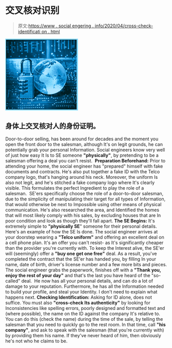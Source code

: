 # 交叉核对识别

> 原文:[https://www . social engering . info/2020/04/cross-check-identificati on . html](https://www.socialengineering.info/2020/04/cross-check-identification.html)

[![](img/245414ddf0a39288e96498eaa5cb83d3.png)](https://1.bp.blogspot.com/-23ERfpr6k_8/XpSQjoF3v5I/AAAAAAAAjvU/mZnleufuT4UoCmn1kCIhPmX4JzPIeZEqACLcBGAsYHQ/s1600/Identification.%2Bwww.socialengineers.net.jpg)

## **身体上交叉核对人的身份证明。**

Door-to-door selling, has been around for decades and the moment you open the front door to the salesman, although It's on legit grounds, he can potentially grab your personal Information. Social engineers know very well of just how easy It Is to SE someone **"physically"**, by pretending to be a salesman offering a deal you can't resist. 
  **Preparation Beforehand:**
  Prior to attending your home, the social engineer has "prepared" himself with fake documents and contracts. He's also put together a fake ID with the Telco company logo, that's hanging around his neck. Moreover, the uniform Is also not legit, and he's stitched a fake company logo where It's clearly visible. This formulates the perfect Ingredient to play the role of a salesman. 
  SE'ers specifically choose the role of a door-to-door salesman, due to the simplicity of manipulating their target for all types of Information, that would otherwise be next to Impossible using other means of physical communication. He's also researched the area, and Identified the homes that will most likely comply with his sales, by excluding houses that are In poor condition and look as though they'll fall apart.
  **The SE Begins:**
  It's extremely simple to **"physically SE**" someone for their personal details. Here's an example of how the SE Is done.
  The social engineer arrives at your doorstep wearing a **"Telco uniform"** and offering an excellent deal on a cell phone plan. It's an offer you can't resist- as It's significantly cheaper than the provider you're currently with. To keep the Interest alive, the SE'er will (seemingly) offer a **"buy one get one free"** deal.
  As a result, you've completed the contract that the SE'er has handed you, by filling In your name, date of birth, driver's license number and a few more bits and pieces. The social engineer grabs the paperwork, finishes off with a **"Thank you, enjoy the rest of your day"** and that's the last you have heard of the "so-called" deal. 
  He now has all your personal details, and can do a lot of damage to your reputation. Furthermore, he has all the Information needed to build your profile, and steal your Identity. I don't need to explain what happens next.
  **Checking Identification:**
  Asking for ID alone, does not suffice. You must also **"cross-check Its authenticity"** by looking for Inconsistencies like spelling errors, poorly designed and formatted text and (where possible), the name on the ID against the company It's relative to. 
  You can do this (check the name) during the time of the sale, by telling the salesman that you need to quickly go to the rest room. In that time, call **"his company"**, and ask to speak with the salesman (that you're currently with) by providing them his name. If they've never heard of him, then obviously he's not who he claims to be.